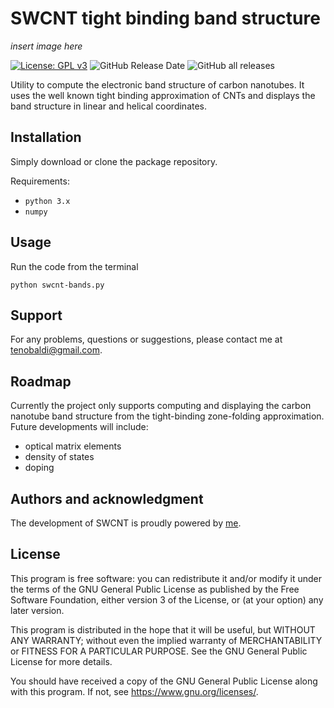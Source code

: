 # SWCNT tight binding band structure

*insert image here*

[![License: GPL v3](https://img.shields.io/badge/License-GPLv3-blue.svg)](https://www.gnu.org/licenses/gpl-3.0)
![GitHub Release Date](https://img.shields.io/github/release-date/t3n0/swcnt-bands)
![GitHub all releases](https://img.shields.io/github/downloads/t3n0/swcnt-bands/total)

Utility to compute the electronic band structure of carbon nanotubes. It uses the well known tight binding approximation of CNTs and displays the band structure in linear and helical coordinates.

## Installation
Simply download or clone the package repository.

Requirements:
- `python 3.x`
- `numpy`

## Usage
Run the code from the terminal

`python swcnt-bands.py`

## Support
For any problems, questions or suggestions, please contact me at tenobaldi@gmail.com.

## Roadmap
Currently the project only supports computing and displaying the carbon nanotube band structure from the tight-binding zone-folding approximation. Future developments will include:
- optical matrix elements
- density of states
- doping

## Authors and acknowledgment
The development of SWCNT is proudly powered by [me](https://github.com/t3n0).

## License
This program is free software: you can redistribute it and/or modify it under the terms of the GNU General Public License as published by the Free Software Foundation, either version 3 of the License, or (at your option) any later version.

This program is distributed in the hope that it will be useful, but WITHOUT ANY WARRANTY; without even the implied warranty of MERCHANTABILITY or FITNESS FOR A PARTICULAR PURPOSE.  See the GNU General Public License for more details.

You should have received a copy of the GNU General Public License along with this program.  If not, see <https://www.gnu.org/licenses/>.
